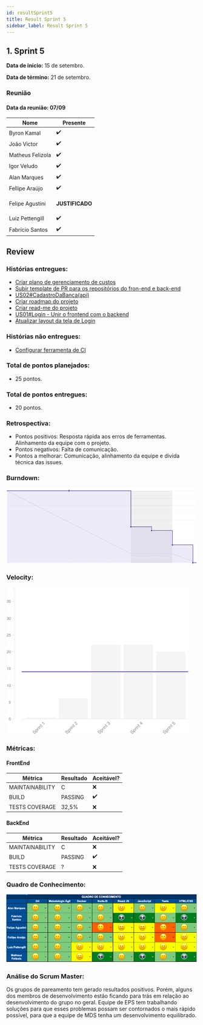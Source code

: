 ```yaml
---
id: resultSprint5
title: Result Sprint 5
sidebar_label: Result Sprint 5
---
```


## 1. Sprint 5


**Data de início:** 15 de setembro.

**Data de término:**  21 de setembro.

### Reunião
#### Data da reunião: 07/09

|Nome|Presente|
|----|----|
|Byron Kamal|:heavy_check_mark: |
|João Victor|:heavy_check_mark:|
|Matheus Felizola|:heavy_check_mark:|
|Igor Veludo|:heavy_check_mark:|
|Alan Marques|:heavy_check_mark:|
|Fellipe Araújo|:heavy_check_mark:|
|Felipe Agustini|<p><strong>JUSTIFICADO</strong></p>|
|Luiz Pettengill|:heavy_check_mark:|
|Fabrício Santos|:heavy_check_mark:|

## Review
### Histórias entregues:
- [Criar plano de gerenciamento de custos](https://github.com/fga-eps-mds/2019.2-Gymnasteg-Wiki/issues/38)
- [Subir template de PR para os repositórios do fron-end e back-end](https://github.com/fga-eps-mds/2019.2-Gymnasteg-Wiki/issues/63)
- [US02#CadastroDaBanca(api)](https://github.com/fga-eps-mds/2019.2-Gymnasteg-Wiki/issues/49)
- [Criar roadmap do projeto](https://github.com/fga-eps-mds/2019.2-Gymnasteg-Wiki/issues/57)
- [Criar read-me do projeto](https://github.com/fga-eps-mds/2019.2-Gymnasteg-Wiki/issues/58)
- [US01#Login - Unir o frontend com o backend](https://github.com/fga-eps-mds/2019.2-Gymnasteg-Wiki/issues/65)
- [Atualizar layout da tela de Login](https://github.com/fga-eps-mds/2019.2-Gymnasteg-Wiki/issues/64)

### Histórias não entregues:
- [Configurar ferramenta de CI](https://github.com/fga-eps-mds/2019.2-Gymnasteg-Wiki/issues/59)
### Total de pontos planejados:
- 25 pontos.

### Total de pontos entregues:
- 20 pontos.

### Retrospectiva:
- Pontos positivos: Resposta rápida aos erros de ferramentas. Alinhamento da equipe com o projeto.
- Pontos negativos: Falta de comunicação.
- Pontos a melhorar: Comunicação, alinhamento da equipe e divida técnica das issues.


### Burndown:
![Burndown](./assets/burndown/burndown_sprint5.png)

### Velocity:
![Velocity](./assets/velocity/velocity_sprint5.png)

### Métricas:
#### FrontEnd
|Métrica|Resultado|Aceitável?|
|----|----|----|
|MAINTAINABILITY|C|:x:|
|BUILD|PASSING|:heavy_check_mark:|
|TESTS COVERAGE|32,5%|:x:|

#### BackEnd
|Métrica|Resultado|Aceitável?|
|----|----|----|
|MAINTAINABILITY|C|:x:|
|BUILD|PASSING|:heavy_check_mark:|
|TESTS COVERAGE|?|:x:|

### Quadro de Conhecimento:
[![Quadro Conhecimento Gymnasteg](./assets/quadro_conhecimento/quadro_conhecimento_sprint5.png)](./assets/quadro_conhecimento/quadro_conhecimento_sprint5.png)

### Análise do Scrum Master:
<p>Os grupos de pareamento tem gerado resultados positivos. Porém, alguns dos membros de desenvolvimento estão ficando para trás em relação ao desenvolvimento do grupo no geral. Equipe de EPS tem trabalhando soluções para que esses problemas possam ser contornados o mais rápido possível, para que a equipe de MDS tenha um desenvolvimento equilibrado.</p>  
